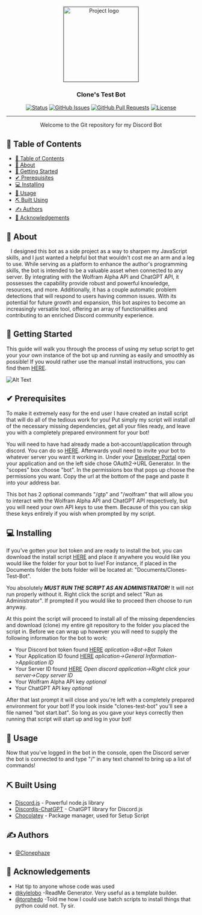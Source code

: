 <p align="center">
  <a href="" rel="noopener">
 <img width=200px height=200px src="https://i.imgur.com/q6xoMVH.png" alt="Project logo"></a>
</p>
<h3 align="center">Clone's Test Bot</h3>

<div align="center">

[![Status](https://img.shields.io/badge/status-active-success.svg)]()
[![GitHub Issues](https://img.shields.io/github/issues/Clonephaze/Clones-Test-Bot)](https://github.com/Clonephaze/Clones-Test-Bot/issues)
[![GitHub Pull Requests](https://img.shields.io/github/issues-pr/kylelobo/The-Documentation-Compendium.svg)](https://github.com/Clonephaze/Clones-Test-Bot/pulls)
[![License](https://img.shields.io/badge/license-MIT-blue.svg)](/LICENSE)

</div>

---

<p align="center"> Welcome to the Git repository for my Discord Bot
    <br> 
</p>


## 📝 Table of Contents

- [📝 Table of Contents](#-table-of-contents)
- [🧐 About ](#-about-)
- [🏁 Getting Started ](#-getting-started-)
- [✔ Prerequisites ](#-prerequisites-)
- [💻 Installing ](#-installing-)
- [🎈 Usage ](#-usage-)
- [⛏️ Built Using ](#️-built-using-)
- [✍️ Authors ](#️-authors-)
- [🎉 Acknowledgements ](#-acknowledgements-)

## 🧐 About <a name = "about"></a>

&nbsp;&nbsp;&nbsp;I designed this bot as a side project as a way to sharpen my JavaScript skills, and I just wanted a helpful bot that wouldn't cost me an arm and a leg to use. While serving as a platform to enhance the author's programming skills, the bot is intended to be a valuable asset when connected to any server. By integrating with the Wolfram Alpha API and ChatGPT API, it possesses the capability provide robust and powerful knowledge, resources, and more. Additionally, it has a couple automatic problem detections that will respond to users having common issues. With its potential for future growth and expansion, this bot aspires to become an increasingly versatile tool, offering an array of functionalities and contributing to an enriched Discord community experience.

## 🏁 Getting Started <a name = "getting_started"></a>

This guide will walk you through the process of using my setup script to get your your own instance of the bot up and running as easily and smoothly as possible! If you would rather use the manual install instructions, you can find them [HERE](./manualInstallInstructions.md). 

![Alt Text](https://i.imgur.com/vxPkm4Z.gif)
## ✔ Prerequisites <a name = "prerequisites"></a>

To make it extremely easy for the end user I have created an install script that will do all of the tedious work for you! Put simply my script will install *all* of the necessary missing dependencies, get all your files ready, and leave you with a completely prepared environment for your bot!  

You will need to have had already made a bot-account/application through discord. You can do so [HERE](https://discord.com/developers/applications). Afterwards youll need to invite your bot to whatever server you want it working in. Under your [Developer&nbsp;Portal](https://discord.com/developers/applications) open your application and on the left side chose OAuth2->URL Generator. In the "scopes" box choose "bot". In the permissions box that pops up choose the permissions you want. Copy the url at the bottom of the page and paste it into your address bar. 

This bot has 2 optional commands "/gtp" and "/wolfram" that will allow you to interact with the Wolfram Alpha API and ChatGPT API respectively, but you will need your own API keys to use them. Because of this you can skip these keys entirely if you wish when prompted by my script. 

## 💻 Installing <a name = "installing"></a>

 If you've gotten your bot token and are ready to install the bot, you can download the install script [HERE](https://github.com/Clonephaze/Clones-Test-Bot/releases/latest) and place it anywhere you would like you would like the folder for your bot to live! For instance, if placed in the Documents folder the bots folder will be located at: "Documents/Clones-Test-Bot".

You absolutely ***MUST RUN THE SCRIPT AS AN ADMINISTRATOR!*** It will not run properly without it. Right click the script and select "Run as Administrator". If prompted if you would like to proceed then choose to run anyway.

At this point the script will proceed to install all of the missing dependencies and download (clone) my entire git repository to the folder you placed the script in. Before we can wrap up however you will need to supply the following information for the bot to work:

- Your Discord bot token found [HERE](https://discord.com/developers/applications) *aplication->Bot->Bot Token*
- Your Application ID found [HERE](https://discord.com/developers/applications) *aplication->General Information->Application ID*
- Your Server ID found [HERE](https://support.discord.com/hc/en-us/articles/206346498) *Open discord application->Right click your server->Copy server ID*
- Your Wolfram Alpha API key *optional* 
- Your ChatGPT API key *optional*

After that last prompt it will close and you're left with a completely prepared environment for your bot! If you look inside "clones-test-bot" you'll see a file named "bot start.bat". So long as you gave your keys correctly then running that script will start up and log in your bot!


## 🎈 Usage <a name="usage"></a>

Now that you've logged in the bot in the console, open the Discord server the bot is connected to and type "/" in any text channel to bring up a list of commands!


## ⛏️ Built Using <a name = "built_using"></a>

- [Discord.js](https://discord.js.org/) - Powerful node.js library
- [Discordjs-ChatGPT](https://github.com/Elitezen/discordjs-chatgpt/) - ChatGPT library for Discord.js
- [Chocolatey](https://chocolatey.org/) - Package manager, used for Setup Script

## ✍️ Authors <a name = "authors"></a>

- [@Clonephaze](https://github.com/Clonephaze)


## 🎉 Acknowledgements <a name = "acknowledgement"></a>

- Hat tip to anyone whose code was used
- [@kylelobo](https://github.com/kylelobo) -ReadMe Generator. Very useful as a template builder.
- [@torphedo](https://github.com/torphedo) -Told me how I could use batch scripts to install things that python could not. Ty sir.
